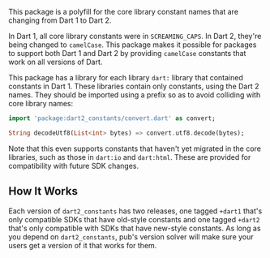 This package is a polyfill for the core library constant names that are changing
from Dart 1 to Dart 2.

In Dart 1, all core library constants were in `SCREAMING_CAPS`. In Dart 2,
they're being changed to `camelCase`. This package makes it possible for
packages to support both Dart 1 and Dart 2 by providing `camelCase` constants
that work on all versions of Dart.

This package has a library for each library `dart:` library that contained
constants in Dart 1. These libraries contain only constants, using the Dart 2
names. They should be imported using a prefix so as to avoid colliding with core
library names:

```dart
import 'package:dart2_constants/convert.dart' as convert;

String decodeUtf8(List<int> bytes) => convert.utf8.decode(bytes);
```

Note that this even supports constants that haven't yet migrated in the core
libraries, such as those in `dart:io` and `dart:html`. These are provided for
compatibility with future SDK changes.

## How It Works

Each version of `dart2_constants` has two releases, one tagged `+dart1` that's
only compatible SDKs that have old-style constants and one tagged `+dart2`
that's only compatible with SDKs that have new-style constants. As long as you
depend on `dart2_constants`, pub's version solver will make sure your users get
a version of it that works for them.
